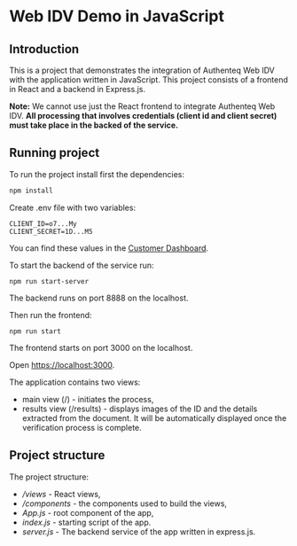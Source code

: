 
# Web IDV Demo in JavaScript

## Introduction

This is a project that demonstrates the integration of Authenteq Web IDV with the application written in JavaScript. This project consists of a frontend in React and a backend in Express.js.

**Note:** We cannot use just the React frontend to integrate Authenteq Web IDV. **All processing that involves credentials (client id and client secret) must take place in the backed of the service.**

## Running project

To run the project install first the dependencies:
```bash
npm install
```

Create .env file with two variables:
```
CLIENT_ID=o7...My
CLIENT_SECRET=1D...M5
```

You can find these values in the [Customer Dashboard](https://customer-dashboard.app.authenteq.com/customer/api-keys).

To start the backend of the service run:
```
npm run start-server
```

The backend runs on port 8888 on the localhost.

Then run the frontend:
```
npm run start  
```

The frontend starts on port 3000 on the localhost.

Open [https://localhost:3000](https://localhost:3000).

The application contains two views:
* main view (/) - initiates the process,
* results view (/results) - displays images of the ID and the details extracted from the document. It will be automatically displayed once the verification process is complete.

## Project structure

The project structure:
* */views* - React views,
* */components* - the components used to build the views,
* *App.js* - root component of the app,
* *index.js* - starting script of the app.
* *server.js* - The backend service of the app written in express.js.
